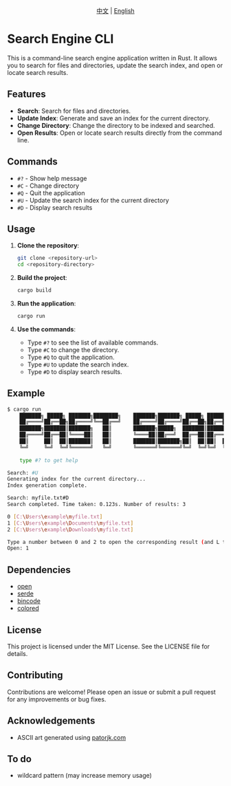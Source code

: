 <div align=center>

[中文](README_CN.md) | [English](README.md)

</div>

# Search Engine CLI

This is a command-line search engine application written in Rust. It allows you to search for files and directories, update the search index, and open or locate search results.

## Features

- **Search**: Search for files and directories.
- **Update Index**: Generate and save an index for the current directory.
- **Change Directory**: Change the directory to be indexed and searched.
- **Open Results**: Open or locate search results directly from the command line.

## Commands

- `#?` - Show help message
- `#C` - Change directory
- `#Q` - Quit the application
- `#U` - Update the search index for the current directory
- `#D` - Display search results

## Usage

1. **Clone the repository**:
   ```sh
   git clone <repository-url>
   cd <repository-directory>
   ```

2. **Build the project**:
   ```sh
   cargo build
   ```

3. **Run the application**:
   ```sh
   cargo run
   ```

4. **Use the commands**:
   - Type `#?` to see the list of available commands.
   - Type `#C` to change the directory.
   - Type `#Q` to quit the application.
   - Type `#U` to update the search index.
   - Type `#D` to display search results.

## Example

```sh
$ cargo run
    ███████╗ █████╗ ███████╗████████╗    ███████╗███████╗ █████╗ ██████╗ ███████╗██╗  ██╗
    ██╔════╝██╔══██╗██╔════╝╚══██╔══╝    ██╔════╝██╔════╝██╔══██╗██╔══██╗██╔════╝██║  ██║
    ███████╗███████║███████╗   ██║       ███████╗█████╗  ███████║██████╔╝██║     ███████║
    ██╔════╝██╔══██║╚════██║   ██║       ╚════██║██╔══╝  ██╔══██║██╔═══╝ ██║     ██╔══██║
    ██║     ██║  ██║███████║   ██║       ███████║███████╗██║  ██║██║  ██╗███████╗██║  ██║
    ╚═╝     ╚═╝  ╚═╝╚══════╝   ╚═╝       ╚══════╝╚══════╝╚═╝  ╚═╝╚═╝  ╚═╝╚══════╝╚═╝  ╚═╝
    
    type #? to get help

Search: #U
Generating index for the current directory...
Index generation complete.

Search: myfile.txt#D
Search completed. Time taken: 0.123s. Number of results: 3

0 [C:\Users\example\myfile.txt]
1 [C:\Users\example\Documents\myfile.txt]
2 [C:\Users\example\Downloads\myfile.txt]

Type a number between 0 and 2 to open the corresponding result (and L to locate), or 'X' to cancel.
Open: 1
```

## Dependencies

- [open](https://crates.io/crates/open)
- [serde](https://crates.io/crates/serde)
- [bincode](https://crates.io/crates/bincode)
- [colored](https://crates.io/crates/colored)

## License

This project is licensed under the MIT License. See the LICENSE file for details.

## Contributing

Contributions are welcome! Please open an issue or submit a pull request for any improvements or bug fixes.

## Acknowledgements

- ASCII art generated using [patorjk.com](http://patorjk.com/software/taag/)

## To do
- wildcard pattern (may increase memory usage)